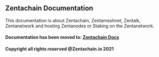 ## Zentachain Documentation

This documentation is about Zentachain, Zentameshnet, Zentalk, Zentanetwork and hosting Zentanodes or Staking on the Zentanetwork.

#### Documentation has been moved to: [Zentachain Docs](http://docs.zentachain.io)

#### Copyright all rights reserved @Zentachain.io 2021

